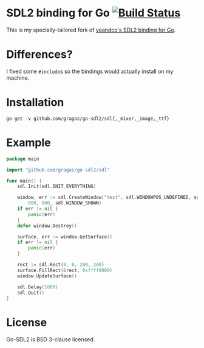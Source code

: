 SDL2 binding for Go [![Build Status](https://travis-ci.org/veandco/go-sdl2.svg?branch=master)](https://travis-ci.org/veandco/go-sdl2)
===================
This is my specially-tailored fork of [veandco's SDL2 binding for Go](https://github.com/veandco/go-sdl2).

Differences?
============
I fixed some `#include`s so the bindings would actually install on my machine.

Installation
============
`go get -v github.com/gragas/go-sdl2/sdl{,_mixer,_image,_ttf}`

Example
=======
```go
package main

import "github.com/gragas/go-sdl2/sdl"

func main() {
	sdl.Init(sdl.INIT_EVERYTHING)

	window, err := sdl.CreateWindow("test", sdl.WINDOWPOS_UNDEFINED, sdl.WINDOWPOS_UNDEFINED,
		800, 600, sdl.WINDOW_SHOWN)
	if err != nil {
		panic(err)
	}
	defer window.Destroy()

	surface, err := window.GetSurface()
	if err != nil {
		panic(err)
	}

	rect := sdl.Rect{0, 0, 200, 200}
	surface.FillRect(&rect, 0xffff0000)
	window.UpdateSurface()

	sdl.Delay(1000)
	sdl.Quit()
}
```

License
=======
Go-SDL2 is BSD 3-clause licensed.
